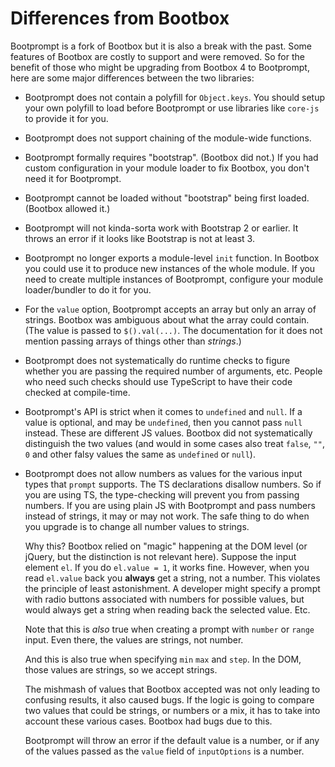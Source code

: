 Differences from Bootbox
========================

Bootprompt is a fork of Bootbox but it is also a break with the past. Some
features of Bootbox are costly to support and were removed. So for the benefit
of those who might be upgrading from Bootbox 4 to Bootprompt, here are some
major differences between the two libraries:

* Bootprompt does not contain a polyfill for ``Object.keys``. You should setup
  your own polyfill to load before Bootprompt or use libraries like ``core-js``
  to provide it for you.

* Bootprompt does not support chaining of the module-wide functions.

* Bootprompt formally requires "bootstrap". (Bootbox did not.) If you had custom
  configuration in your module loader to fix Bootbox, you don't need it for
  Bootprompt.

* Bootprompt cannot be loaded without "bootstrap" being first loaded. (Bootbox
  allowed it.)

* Bootprompt will not kinda-sorta work with Bootstrap 2 or earlier. It throws an
  error if it looks like Bootstrap is not at least 3.

* Bootprompt no longer exports a module-level ``init`` function. In Bootbox you
  could use it to produce new instances of the whole module. If you need to
  create multiple instances of Bootprompt, configure your module loader/bundler
  to do it for you.

* For the ``value`` option, Bootprompt accepts an array but only an array of
  strings. Bootbox was ambiguous about what the array could contain. (The value
  is passed to ``$().val(...)``. The documentation for it does not mention
  passing arrays of things other than *strings*.)

* Bootprompt does not systematically do runtime checks to figure whether you are
  passing the required number of arguments, etc. People who need such checks
  should use TypeScript to have their code checked at compile-time.

* Bootprompt's API is strict when it comes to ``undefined`` and ``null``. If a
  value is optional, and may be ``undefined``, then you cannot pass ``null``
  instead. These are different JS values. Bootbox did not systematically
  distinguish the two values (and would in some cases also treat ``false``,
  ``""``, ``0`` and other falsy values the same as ``undefined`` or ``null``).

* Bootprompt does not allow numbers as values for the various input types that
  ``prompt`` supports. The TS declarations disallow numbers. So if you are using
  TS, the type-checking will prevent you from passing numbers. If you are using
  plain JS with Bootprompt and pass numbers instead of strings, it may or may
  not work. The safe thing to do when you upgrade is to change all number values
  to strings.

  Why this? Bootbox relied on "magic" happening at the DOM level (or jQuery, but
  the distinction is not relevant here). Suppose the input element ``el``. If
  you do ``el.value = 1``, it works fine. However, when you read ``el.value``
  back you **always** get a string, not a number. This violates the principle of
  least astonishment. A developer might specify a prompt with radio buttons
  associated with numbers for possible values, but would always get a string
  when reading back the selected value. Etc.

  Note that this is *also* true when creating a prompt with ``number`` or
  ``range`` input. Even there, the values are strings, not number.

  And this is also true when specifying ``min`` ``max`` and ``step``. In the
  DOM, those values are strings, so we accept strings.

  The mishmash of values that Bootbox accepted was not only leading to confusing
  results, it also caused bugs. If the logic is going to compare two values that
  could be strings, or numbers or a mix, it has to take into account these
  various cases. Bootbox had bugs due to this.

  Bootprompt will throw an error if the default value is a number, or if any of
  the values passed as the ``value`` field of ``inputOptions`` is a number.
